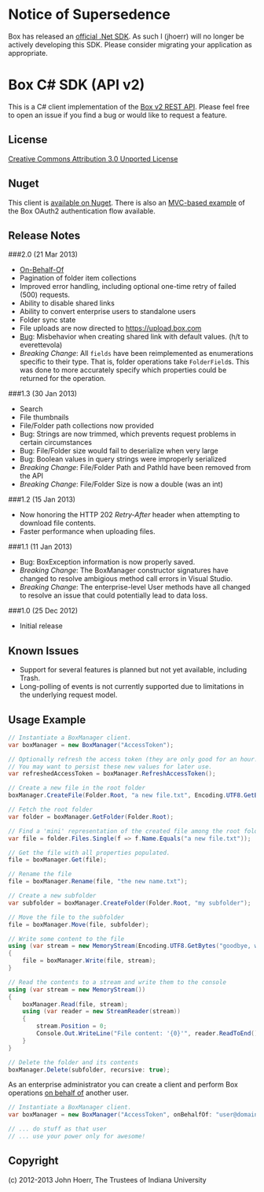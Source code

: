 # Notice of Supersedence

Box has released an [official .Net SDK](https://github.com/box/box-windows-sdk-v2).  As such I (jhoerr) will no longer be actively developing this SDK.  Please consider migrating your application as appropriate.

# Box C# SDK (API v2)

This is a C# client implementation of the [Box v2 REST API](http://developers.box.com/docs/).  Please feel free to open an issue if you find a bug or would like to request a feature.

## License

[Creative Commons Attribution 3.0 Unported License](http://creativecommons.org/licenses/by/3.0/)

## Nuget

This client is [available on Nuget](http://nuget.org/packages/Box.v2.SDK).  There is also an [MVC-based example](https://github.com/jhoerr/box-csharp-sdk-v2.sample.oauth) of the Box OAuth2 authentication flow available.

## Release Notes

###2.0 (21 Mar 2013)
 + [On-Behalf-Of](http://developers.blog.box.com/2013/03/08/announcing-on-behalf-of-the-simplest-most-powerful-admin-api-youll-ever-use/)
 + Pagination of folder item collections
 + Improved error handling, including optional one-time retry of failed (500) requests.
 + Ability to disable shared links
 + Ability to convert enterprise users to standalone users
 + Folder sync state
 + File uploads are now directed to https://upload.box.com
 + [Bug](https://github.com/jhoerr/box-csharp-sdk-v2/issues/35): Misbehavior when creating shared link with default values. (h/t to everettevola)
 + *Breaking Change*: All `fields` have been reimplemented as enumerations specific to their type.  That is, folder operations take `FolderField`s.  This was done to more accurately specify which properties could be returned for the operation.

###1.3 (30 Jan 2013)
 + Search
 + File thumbnails
 + File/Folder path collections now provided
 + Bug: Strings are now trimmed, which prevents request problems in certain circumstances
 + Bug: File/Folder size would fail to deserialize when very large
 + Bug: Boolean values in query strings were improperly serialized
 + *Breaking Change*: File/Folder Path and PathId have been removed from the API
 + *Breaking Change*: File/Folder Size is now a double (was an int)
 
###1.2 (15 Jan 2013)
 + Now honoring the HTTP 202 <em>Retry-After</em> header when attempting to download file contents.
 + Faster performance when uploading files.

###1.1 (11 Jan 2013)
 + Bug: BoxException information is now properly saved.
 + *Breaking Change*: The BoxManager constructor signatures have changed to resolve ambigious method call errors in Visual Studio.
 + *Breaking Change*: The enterprise-level User methods have all changed to resolve an issue that could potentially lead to data loss.

###1.0 (25 Dec 2012)
 + Initial release 

## Known Issues

+ Support for several features is planned but not yet available, including Trash.
+ Long-polling of events is not currently supported due to limitations in the underlying request model.

## Usage Example

```csharp
// Instantiate a BoxManager client.
var boxManager = new BoxManager("AccessToken");

// Optionally refresh the access token (they are only good for an hour!)
// You may want to persist these new values for later use.
var refreshedAccessToken = boxManager.RefreshAccessToken();

// Create a new file in the root folder
boxManager.CreateFile(Folder.Root, "a new file.txt", Encoding.UTF8.GetBytes("hello, world!"));

// Fetch the root folder
var folder = boxManager.GetFolder(Folder.Root);

// Find a 'mini' representation of the created file among the root folder's contents
var file = folder.Files.Single(f => f.Name.Equals("a new file.txt"));

// Get the file with all properties populated.
file = boxManager.Get(file);

// Rename the file
file = boxManager.Rename(file, "the new name.txt");

// Create a new subfolder
var subfolder = boxManager.CreateFolder(Folder.Root, "my subfolder");

// Move the file to the subfolder
file = boxManager.Move(file, subfolder);

// Write some content to the file
using (var stream = new MemoryStream(Encoding.UTF8.GetBytes("goodbye, world!")))
{
    file = boxManager.Write(file, stream);
}

// Read the contents to a stream and write them to the console
using (var stream = new MemoryStream())
{
    boxManager.Read(file, stream);
    using (var reader = new StreamReader(stream))
    {
        stream.Position = 0;
        Console.Out.WriteLine("File content: '{0}'", reader.ReadToEnd());
    }
}

// Delete the folder and its contents
boxManager.Delete(subfolder, recursive: true);
```

As an enterprise administrator you can create a client and perform Box operations [on behalf of](http://developers.blog.box.com/2013/03/08/announcing-on-behalf-of-the-simplest-most-powerful-admin-api-youll-ever-use/) another user.

```csharp
// Instantiate a BoxManager client.
var boxManager = new BoxManager("AccessToken", onBehalfOf: "user@domain.com");

// ... do stuff as that user
// ... use your power only for awesome!
```

## Copyright

(c) 2012-2013 John Hoerr, The Trustees of Indiana University
